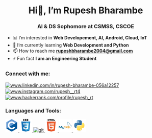 <h1 align="center">Hi👋, I’m Rupesh Bharambe</h1>
<h3 align="center">AI & DS Sophomore at CSMSS, CSCOE</h3>

- 📊 I’m interested in **Web Developement, AI, Android, Cloud, IoT**
- 🌱 I’m currently learning **Web Development and Python**
- 📫 How to reach me **rupeshbharambe2004@gmail.com**
- ⚡ Fun fact **I am an Engineering Student**

<h3 align="left">Connect with me:</h3>
<p align="left">
<a href="https://www.linkedin.com/in/rupesh-bharambe-056a12257/" target="blank"><img align="center" src="https://raw.githubusercontent.com/rahuldkjain/github-profile-readme-generator/master/src/images/icons/Social/linked-in-alt.svg" alt="www.linkedin.com/in/rupesh-bharambe-056a12257" height="30" width="40" /></a>
<a href="https://www.instagram.com/rupesh__rt4/" target="blank"><img align="center" src="https://raw.githubusercontent.com/rahuldkjain/github-profile-readme-generator/master/src/images/icons/Social/instagram.svg" alt="www.instagram.com/rupesh__rt4" height="30" width="40" /></a>
<a href="https://www.hackerrank.com/profile/rupesh_rt" target="blank"><img align="center" src="https://raw.githubusercontent.com/rahuldkjain/github-profile-readme-generator/master/src/images/icons/Social/hackerrank.svg" alt="www.hackerrank.com/profile/rupesh_rt" height="30" width="40" /></a>
</p>
 
<h3 align="left">Languages and Tools:</h3>
<p align="left"><a href="https://www.cprogramming.com/" target="_blank" rel="noreferrer"> <img src="https://raw.githubusercontent.com/devicons/devicon/master/icons/c/c-original.svg" alt="c" width="40" height="40"/><a href="https://www.w3schools.com/css/" target="_blank" rel="noreferrer"> <img src="https://raw.githubusercontent.com/devicons/devicon/master/icons/css3/css3-original-wordmark.svg" alt="css3" width="40" height="40"/> </a> <a href="https://git-scm.com/" target="_blank" rel="noreferrer"> <img src="https://www.vectorlogo.zone/logos/git-scm/git-scm-icon.svg" alt="git" width="40" height="40"/> </a> <a href="https://www.w3.org/html/" target="_blank" rel="noreferrer"> <img src="https://raw.githubusercontent.com/devicons/devicon/master/icons/html5/html5-original-wordmark.svg" alt="html5" width="40" height="40"/> </a><a href="https://www.mysql.com/" target="_blank" rel="noreferrer"> <img src="https://raw.githubusercontent.com/devicons/devicon/master/icons/mysql/mysql-original-wordmark.svg" alt="mysql" width="40" height="40"/><a href="https://www.python.org" target="_blank" rel="noreferrer"> <img src="https://raw.githubusercontent.com/devicons/devicon/master/icons/python/python-original.svg" alt="python" width="40" height="40"/>
